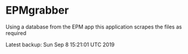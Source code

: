 # EPMgrabber
Using a database from the EPM app this application scrapes the files as required


Latest backup: Sun Sep 8 15:21:01 UTC 2019
